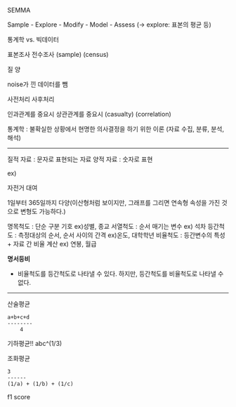 SEMMA

Sample - Explore - Modify - Model - Assess
        (-> explore: 표본의 평균 등)

통계학 		vs. 	빅데이터


표본조사			전수조사
(sample)			(census)

질			        양

noise가 낀
데이터를 뺌

사전처리               사후처리

인과관계를 중요시	  상관관계를 중요시
(casualty)             (correlation)



통계학 : 불확실한 상황에서 현명한 의사결정을 하기 위한 이론
(자료 수집, 분류, 분석, 해석)

---

질적 자료 : 문자로 표현되는 자료
양적 자료 : 숫자로 표현

ex)

자전거 대여

1일부터 365일까지 다양(이산형처럼 보이지만, 그래프를 그리면 연속형 속성을 가진 것으로 변형도 가능하다.)


명목척도 : 단순 구분 기호 ex)성별, 종교
서열척도 : 순서 매기는 변수 ex) 석차
등간척도 : 측정대상의 순서, 순서 사이의 간격 ex)온도, 대학학년
비율척도 : 등간변수의 특성 + 자료 간 비율 계산  ex) 연봉, 월급

**명서등비**

- 비율척도를 등간척도로 나타낼 수 있다. 하지만, 등간척도를 비율척도로 나타낼 수 없다. 

-----


산술평균
```
a+b+c+d
--------
    4
```


기하평균!!
abc^(1/3)


조화평균
```
3
------
(1/a) + (1/b) + (1/c)

```

f1 score

